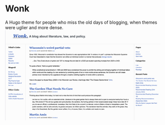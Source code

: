 # Wonk
A Hugo theme for people who miss the old days of blogging, when themes were uglier and more dense.
![Screenshot of the theme](images/screenshot.png)